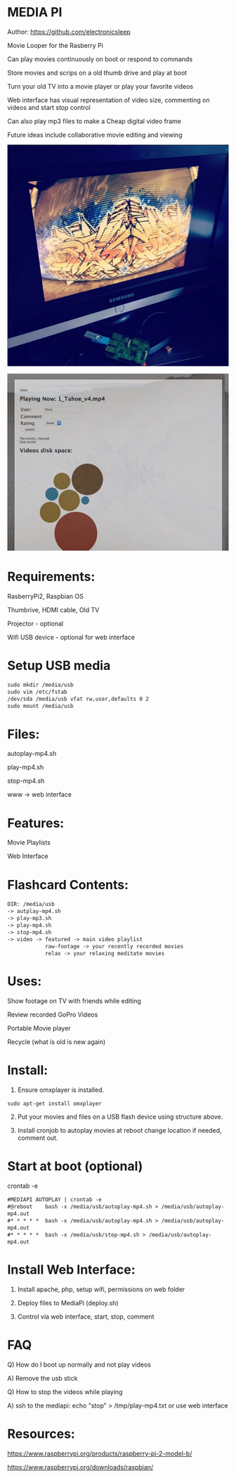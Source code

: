 MEDIA PI
========

Author: https://github.com/electronicsleep

Movie Looper for the Rasberry Pi

Can play movies continuously on boot or respond to commands

Store movies and scrips on a old thumb drive and play at boot

Turn your old TV into a movie player or play your favorite videos

Web interface has visual representation of video size, commenting on videos and start stop control

Can also play mp3 files to make a Cheap digital video frame

Future ideas include collaborative movie editing and viewing

![Alt text](screenshot.jpg?raw=true "ScreenShot")

![Alt text](screenshot-web.jpg?raw=true "ScreenShot Web Interface")

# Requirements:

RasberryPi2, Raspbian OS

Thumbrive, HDMI cable, Old TV

Projector - optional

Wifi USB device - optional for web interface



# Setup USB media

```
sudo mkdir /media/usb
sudo vim /etc/fstab
/dev/sda /media/usb vfat rw,user,defaults 0 2
sudo mount /media/usb
```

# Files:

autoplay-mp4.sh

play-mp4.sh

stop-mp4.sh

www -> web interface

# Features:

Movie Playlists

Web Interface

# Flashcard Contents:

```
DIR: /media/usb
-> autplay-mp4.sh
-> play-mp3.sh
-> play-mp4.sh
-> stop-mp4.sh
-> video -> featured -> main video playlist
            raw-footage -> your recently recorded movies
            relax -> your relaxing meditate movies
```

# Uses:

Show footage on TV with friends while editing

Review recorded GoPro Videos

Portable Movie player

Recycle (what is old is new again)

# Install:

1. Ensure omxplayer is installed.

```
sudo apt-get install omxplayer
```

2. Put your movies and files on a USB flash device using structure above.

3. Install cronjob to autoplay movies at reboot change location if needed, comment out.

# Start at boot (optional)

crontab -e

```
#MEDIAPI AUTOPLAY | crontab -e
#@reboot    bash -x /media/usb/autoplay-mp4.sh > /media/usb/autoplay-mp4.out 
#* * * * *  bash -x /media/usb/autoplay-mp4.sh > /media/usb/autoplay-mp4.out 
#* * * * *  bash -x /media/usb/stop-mp4.sh > /media/usb/autoplay-mp4.out 
```

# Install Web Interface:

1. Install apache, php, setup wifi, permissions on web folder

2. Deploy files to MediaPi (deploy.sh)

3. Control via web interface, start, stop, comment

# FAQ

Q) How do I boot up normally and not play videos

A) Remove the usb stick

Q) How to stop the videos while playing

A) ssh to the mediapi: echo "stop" > /tmp/play-mp4.txt or use web interface


# Resources:

https://www.raspberrypi.org/products/raspberry-pi-2-model-b/

https://www.raspberrypi.org/downloads/raspbian/
